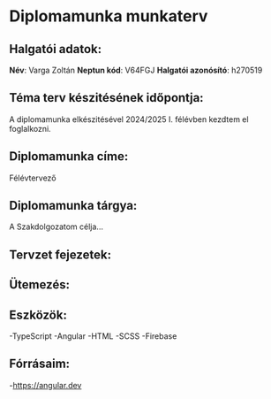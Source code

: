 # **Diplomamunka munkaterv**

## Halgatói adatok:
**Név**: Varga Zoltán
**Neptun kód**: V64FGJ
**Halgatói azonósító**: h270519

## Téma terv készitésének időpontja:
A diplomamunka elkészitésével 2024/2025 I. félévben kezdtem el foglalkozni.
## Diplomamunka címe:
Félévtervező
## Diplomamunka tárgya:
A Szakdolgozatom célja...
## Tervzet fejezetek:
## Ütemezés:
## Eszközök:
-TypeScript
-Angular
-HTML
-SCSS
-Firebase
## Fórrásaim:
-https://angular.dev
